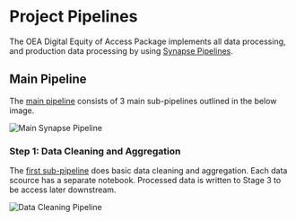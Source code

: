 # Project Pipelines

The OEA Digital Equity of Access Package implements all data processing, and production data processing by using [Synapse Pipelines](https://docs.microsoft.com/en-us/azure/data-factory/concepts-pipelines-activities?toc=%2Fazure%2Fsynapse-analytics%2Ftoc.json&tabs=data-factory). 

## Main Pipeline

The [main pipeline]() consists of 3 main sub-pipelines outlined in the below image. 

![Main Synapse Pipeline](https://github.com/cstohlmann/oea-digital-learning-insights/blob/main/Digital_Equity_of_Access/docs/images/mainPipeline.png "Main Pipeline")

### Step 1: Data Cleaning and Aggregation
 
The [first sub-pipeline]() does basic data cleaning and aggregation. Each data scource has a separate notebook. Processed data is written to Stage 3 to be access later downstream.

![Data Cleaning Pipeline](https://github.com/cstohlmann/oea-digital-learning-insights/blob/main/Digital_Equity_of_Access/docs/images/p1.png "Data Cleaning Pipeline")
